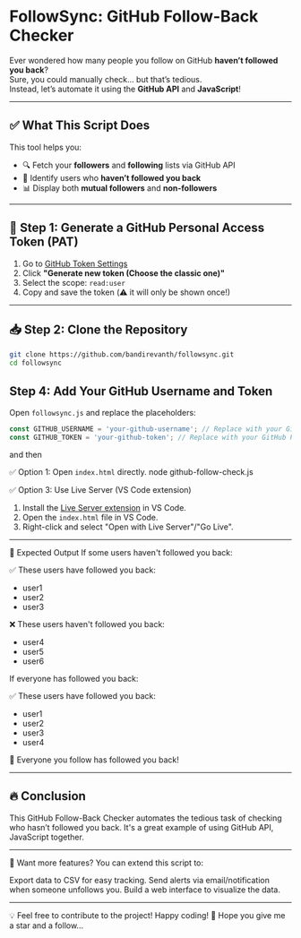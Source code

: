 # FollowSync: GitHub Follow-Back Checker

Ever wondered how many people you follow on GitHub **haven’t followed you back**?  
Sure, you could manually check... but that’s tedious.  
Instead, let’s automate it using the **GitHub API** and **JavaScript**!

---

## ✅ What This Script Does

This tool helps you:

- 🔍 Fetch your **followers** and **following** lists via GitHub API  
- 🔁 Identify users who **haven’t followed you back**
- 📊 Display both **mutual followers** and **non-followers**

---

## 🔑 Step 1: Generate a GitHub Personal Access Token (PAT)

1. Go to [GitHub Token Settings](https://github.com/settings/tokens)
2. Click **"Generate new token (Choose the classic one)"**
3. Select the scope: `read:user`
4. Copy and save the token (⚠️ it will only be shown once!)

---

## 📥 Step 2: Clone the Repository

```bash
git clone https://github.com/bandirevanth/followsync.git
cd followsync
```

## Step 4: Add Your GitHub Username and Token
Open `followsync.js` and replace the placeholders:

```javascript
const GITHUB_USERNAME = 'your-github-username'; // Replace with your GitHub username
const GITHUB_TOKEN = 'your-github-token'; // Replace with your GitHub Personal Access Token
```

and then

✅ Option 1: Open `index.html` directly.
node github-follow-check.js

✅ Option 3: Use Live Server (VS Code extension)
1. Install the [Live Server extension](https://marketplace.visualstudio.com/items?itemName=ritwickdey.LiveServer) in VS Code.
2. Open the `index.html` file in VS Code.
3. Right-click and select "Open with Live Server"/"Go Live".

---

🎯 Expected Output
If some users haven't followed you back:

✅ These users have followed you back:
- user1
- user2
- user3

❌ These users haven't followed you back:
- user4
- user5
- user6
  
If everyone has followed you back:

✅ These users have followed you back:
- user1
- user2
- user3
- user4
  
🎉 Everyone you follow has followed you back!

---

## 🔥 Conclusion  
This GitHub Follow-Back Checker automates the tedious task of checking who hasn’t followed you back. It's a great example of using GitHub API, JavaScript together.

---

📌 Want more features? You can extend this script to:

Export data to CSV for easy tracking.
Send alerts via email/notification when someone unfollows you.
Build a web interface to visualize the data.

---

💡 Feel free to contribute to the project! Happy coding! 🚀
Hope you give me a star and a follow...
